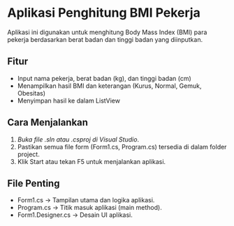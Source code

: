 # Aplikasi Penghitung BMI Pekerja

Aplikasi ini digunakan untuk menghitung Body Mass Index (BMI) para pekerja berdasarkan berat badan dan tinggi badan yang diinputkan.

## Fitur
- Input nama pekerja, berat badan (kg), dan tinggi badan (cm)
- Menampilkan hasil BMI dan keterangan (Kurus, Normal, Gemuk, Obesitas)
- Menyimpan hasil ke dalam ListView

## Cara Menjalankan
1. *Buka file .sln atau .csproj di Visual Studio*.
2. Pastikan semua file form (Form1.cs, Program.cs) tersedia di dalam folder project.
3. Klik Start atau tekan F5 untuk menjalankan aplikasi.

## File Penting
- Form1.cs → Tampilan utama dan logika aplikasi.
- Program.cs → Titik masuk aplikasi (main method).
- Form1.Designer.cs → Desain UI aplikasi.

